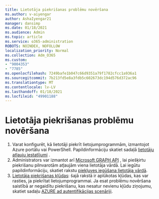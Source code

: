 ```yaml
---
title: Lietotāja piekrišanas problēmu novēršana
ms.author: v-aiyengar
author: AshaIyengar21
manager: dansimp
ms.date: 01/18/2021
ms.audience: Admin
ms.topic: article
ms.service: o365-administration
ROBOTS: NOINDEX, NOFOLLOW
localization_priority: Normal
ms.collection: Adm_O365
ms.custom:
- "9004353"
- "7785"
ms.openlocfilehash: 7249bafe1b047c66d9351a79f1782cfcc1a936a1
ms.sourcegitcommit: 7b213fd5e8a3fdb5c602673dc194d576d372ac96
ms.translationtype: MT
ms.contentlocale: lv-LV
ms.lasthandoff: 01/18/2021
ms.locfileid: "49901188"
---
```

# <a name="troubleshoot-user-consent"></a>Lietotāja piekrišanas problēmu novēršana

1. Varat konfigurēt, kā lietotāji piekrīt lietojumprogrammām, izmantojot Azure portālu vai PowerShell. Papildinformāciju skatiet sadaļā [lietotāju atļauju iestatījumi](https://docs.microsoft.com/azure/active-directory/manage-apps/configure-user-consent?tabs=azure-portal#user-consent-settings) .
1. Administrators var izmantot arī [Microsoft GRAPH API](https://docs.microsoft.com/azure/active-directory/manage-apps/configure-user-consent?tabs=azure-portal#user-consent-settings) , lai piešķirtu piekrišanu pilnvarotām atļaujām viena lietotāja vārdā. Lai iegūtu papildinformāciju, skatiet rakstu [piekļuves iegūšana lietotāja vārdā](https://docs.microsoft.com/graph/auth-v2-user).
1. [Lietotāja piekrišanas kļūdas](https://docs.microsoft.com/azure/active-directory/manage-apps/application-sign-in-unexpected-user-consent-error): šajā rakstā ir aplūkotas kļūdas, kas var rasties, ja piekrītat lietojumprogrammai. Ja esat problēmu novēršana saistībā ar negaidītu piekrišanu, kas nesatur nevienu kļūdu ziņojumu, skatiet sadaļu [AZURE ad autentifikācijas scenāriji](https://docs.microsoft.com/azure/active-directory/manage-apps/application-sign-in-unexpected-user-consent-error).